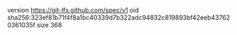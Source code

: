 version https://git-lfs.github.com/spec/v1
oid sha256:323ef81b71f4f8a1bc40339d7b322adc94832c819893bf42eeb437620361035f
size 368
